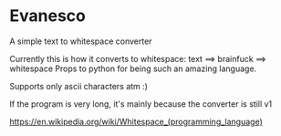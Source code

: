 # Evanesco
A simple text to whitespace converter  

Currently this is how it converts to whitespace:
text ==> brainfuck ==> whitespace
Props to python for being such an amazing language.

Supports only ascii characters atm :)

If the program is very long, it's mainly because the converter is still v1

https://en.wikipedia.org/wiki/Whitespace_(programming_language)

